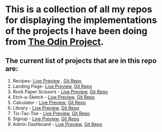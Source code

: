 
# This is a collection of all my repos for displaying the implementations of the projects I have been doing from [The Odin Project](https://www.theodinproject.com/).


## The current list of projects that are in this repo are:
1. Recipes- [Live Preview](https://ankur26.github.io/odin-recipes/) , [Git Repo](https://github.com/ankur26/odin-recipes)
2. Landing Page- [Live Preview](https://ankur26.github.io/landing-page-demo/), [Git Repo](https://github.com/ankur26/landing-page-demo)
3. Rock Paper Scissors - [Live Preview](https://ankur26.github.io/rock-paper-scissors/), [Git Repo](https://github.com/ankur26/rock-paper-scissors)
4. Etch-a-Sketch - [Live Preview](https://ankur26.github.io/etch-a-sketch/), [Git Repo](https://github.com/ankur26/etch-a-sketch)
5. Calculator - [Live Preview](https://ankur26.github.io/calculator/), [Git Repo](https://github.com/ankur26/calculator)
6. Library - [Live Preview](https://ankur26.github.io/bookshelf/), [Git Repo](https://github.com/ankur26/bookshelf)
7. Tic-Tac-Toe - [Live Preview](https://ankur26.github.io/tic-tac-toe/), [Git Repo](https://github.com/ankur26/tic-tac-toe)
8. Signup - [Live Preview](https://ankur26.github.io/signup-page-demo/), [Git Repo](https://github.com/ankur26/signup-page-demo)
9. Admin Dashboard - [Live Preview](https://ankur26.github.io/admin-dashboard-page/), [Git Repo](https://github.com/ankur26/admin-dashboard-page)
